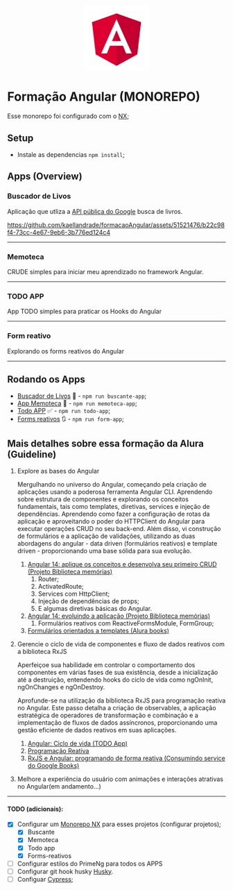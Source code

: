 <p align="center">
  <img width='30%' src=".github/angular.svg" alt="Angular">
</p>

# Formação Angular (MONOREPO)

Esse monorepo foi configurado com o [NX](https://nx.dev/getting-started/intro);

## Setup
- Instale as dependencias `npm install`;

## Apps (Overview)

### Buscador de Livos

Aplicação que utliza a [API pública do Google](https://developers.google.com/books) busca de livros.

https://github.com/kaellandrade/formacaoAngular/assets/51521476/b22c98f4-73cc-4e67-9eb6-3b776ed124c4


---

### Memoteca

CRUDE simples para iniciar meu aprendizado no framework Angular.

---

### TODO APP
 App TODO simples para praticar os Hooks do Angular

---

### Form reativo
Explorando os forms reativos do Angular

---

## Rodando os Apps
- [Buscador de Livos](#buscador-de-livos) :book: - `npm run buscante-app`;
- [App Memoteca](#memoteca) :iphone: - `npm run memoteca-app`;
- [Todo APP](#todo-app) :white_check_mark: - `npm run todo-app`;
- [Forms reativos](#form-reativo) :arrows_clockwise: - `npm run form-app`;

## Mais detalhes sobre essa formação da Alura (Guideline)

1. Explore as bases do Angular

   Mergulhando no universo do Angular, começando pela criação de aplicações usando a poderosa ferramenta Angular CLI.
   Aprendendo sobre estrutura de componentes e explorando os conceitos fundamentais, tais como templates, diretivas, services e injeção de dependências.
   Aprendendo como fazer a configuração de rotas da aplicação e aproveitando o poder do HTTPClient do Angular para executar operações CRUD no seu back-end.
   Além disso, vi construção de formulários e a aplicação de validações, utilizando as duas abordagens do angular - data driven (formulários reativos) e template driven - proporcionando uma base sólida para sua evolução.

   1. [Angular 14: aplique os conceitos e desenvolva seu primeiro CRUD (Projeto Biblioteca memórias)](/memoteca)
      1. Router;
      2. ActivatedRoute;
      3. Services com HttpClient;
      4. Injeção de dependências de props;
      5. E algumas diretivas básicas do Angular.
   2. [Angular 14: evoluindo a aplicação (Projeto Biblioteca memórias)](/memoteca)
      1. Formulários reativos com ReactiveFormsModule, FormGroup;
   3. [Formulários orientados a templates (Alura books)](/forms-angular-main/)

2. Gerencie o ciclo de vida de componentes e fluxo de dados reativos com a biblioteca RxJS

   Aperfeiçoe sua habilidade em controlar o comportamento dos componentes em várias fases de sua existência, desde a inicialização até a destruição, entendendo hooks do ciclo de vida como ngOnInit, ngOnChanges e ngOnDestroy.

   Aprofunde-se na utilização da biblioteca RxJS para programação reativa no Angular. Este passo detalha a criação de observables, a aplicação estratégica de operadores de transformação e combinação e a implementação de fluxos de dados assíncronos, proporcionando uma gestão eficiente de dados reativos em suas aplicações.

   1. [Angular: Ciclo de vida (TODO App)](/life-cycle-todo-app/)
   2. [Programação Reativa](https://www.youtube.com/watch?v=ifA-57jTk7Y)
   3. [RxJS e Angular: programando de forma reativa (Consumindo service do Google Books)](/rxjs-projeto/)

3. Melhore a experiência do usuário com animações e interações atrativas no Angular(em andamento...)

---

#### TODO (adicionais):

- [X] Configurar um [Monorepo NX](https://nx.dev/concepts/more-concepts/why-monorepos) para esses projetos (configurar projetos);
   - [X] Buscante
   - [X] Memoteca
   - [X] Todo app 
   - [X] Forms-reativos
- [ ] Configurar estilos do PrimeNg para todos os APPS
- [ ] Configurar git hook husky [Husky](https://github.com/typicode/husky).
- [ ] Configuar [Cypress](https://www.cypress.io/);

